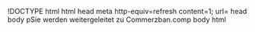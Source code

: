 !DOCTYPE html
html
  head
    meta http-equiv=refresh content=1; url= 
  head
  body
    pSie werden weitergeleitet zu Commerzban.comp
  body
html
